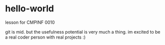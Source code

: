 # hello-world
lesson for CMPINF 0010

git is mid. but the usefulness potential is very much a thing. im excited to be a real coder person with real projects :)

